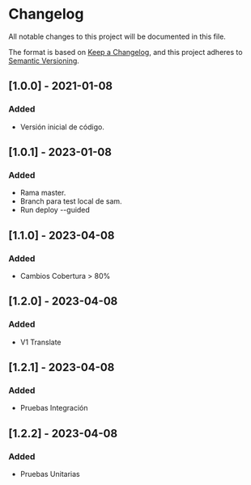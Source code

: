 # Changelog
All notable changes to this project will be documented in this file.

The format is based on [Keep a Changelog](https://keepachangelog.com/en/1.0.0/),
and this project adheres to [Semantic Versioning](https://semver.org/spec/v2.0.0.html).

## [1.0.0] - 2021-01-08
### Added
- Versión inicial de código.
## [1.0.1] - 2023-01-08
### Added
- Rama master.
- Branch para test local de sam.
- Run deploy --guided 
## [1.1.0] - 2023-04-08
### Added
- Cambios Cobertura > 80%
## [1.2.0] - 2023-04-08
### Added
- V1 Translate
## [1.2.1] - 2023-04-08
### Added
- Pruebas Integración
## [1.2.2] - 2023-04-08
### Added
- Pruebas Unitarias